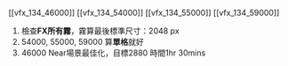 [[vfx_134_46000]]
[[vfx_134_54000]]
[[vfx_134_55000]]
[[vfx_134_59000]]

1. 檢查**FX所有霧**，霧算最後標準尺寸：2048 px
2. 54000, 55000, 59000 算**單格**就好
3. 46000 Near場景最佳化，目標2880 時間1hr 30mins